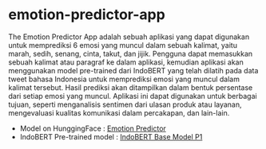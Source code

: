 # emotion-predictor-app

The Emotion Predictor App adalah sebuah aplikasi yang dapat digunakan untuk memprediksi 6 emosi yang muncul dalam sebuah kalimat, yaitu marah, sedih, senang, cinta, takut, dan jijik. Pengguna dapat memasukkan sebuah kalimat atau paragraf ke dalam aplikasi, kemudian aplikasi akan menggunakan model pre-trained dari IndoBERT yang telah dilatih pada data tweet bahasa Indonesia untuk memprediksi emosi yang muncul dalam kalimat tersebut. Hasil prediksi akan ditampilkan dalam bentuk persentase dari setiap emosi yang muncul. Aplikasi ini dapat digunakan untuk berbagai tujuan, seperti menganalisis sentimen dari ulasan produk atau layanan, mengevaluasi kualitas komunikasi dalam percakapan, dan lain-lain.

- Model on HunggingFace : [Emotion Predictor](https://huggingface.co/azizp128/emotion-predictor-indobert)
- IndoBERT Pre-trained model : [IndoBERT Base Model P1](https://huggingface.co/indobenchmark/indobert-base-p1)
